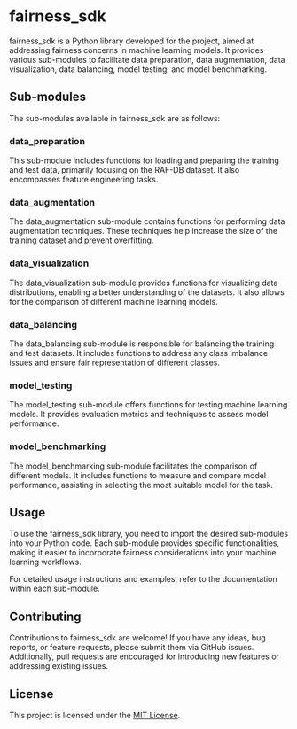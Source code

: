 # fairness_sdk

fairness_sdk is a Python library developed for the project, aimed at addressing fairness concerns in machine learning models. It provides various sub-modules to facilitate data preparation, data augmentation, data visualization, data balancing, model testing, and model benchmarking.

## Sub-modules

The sub-modules available in fairness_sdk are as follows:

### data_preparation

This sub-module includes functions for loading and preparing the training and test data, primarily focusing on the RAF-DB dataset. It also encompasses feature engineering tasks.

### data_augmentation

The data_augmentation sub-module contains functions for performing data augmentation techniques. These techniques help increase the size of the training dataset and prevent overfitting.

### data_visualization

The data_visualization sub-module provides functions for visualizing data distributions, enabling a better understanding of the datasets. It also allows for the comparison of different machine learning models.

### data_balancing

The data_balancing sub-module is responsible for balancing the training and test datasets. It includes functions to address any class imbalance issues and ensure fair representation of different classes.

### model_testing

The model_testing sub-module offers functions for testing machine learning models. It provides evaluation metrics and techniques to assess model performance.

### model_benchmarking

The model_benchmarking sub-module facilitates the comparison of different models. It includes functions to measure and compare model performance, assisting in selecting the most suitable model for the task.

## Usage

To use the fairness_sdk library, you need to import the desired sub-modules into your Python code. Each sub-module provides specific functionalities, making it easier to incorporate fairness considerations into your machine learning workflows.

For detailed usage instructions and examples, refer to the documentation within each sub-module.

## Contributing

Contributions to fairness_sdk are welcome! If you have any ideas, bug reports, or feature requests, please submit them via GitHub issues. Additionally, pull requests are encouraged for introducing new features or addressing existing issues.

## License

This project is licensed under the [MIT License](LICENSE).
